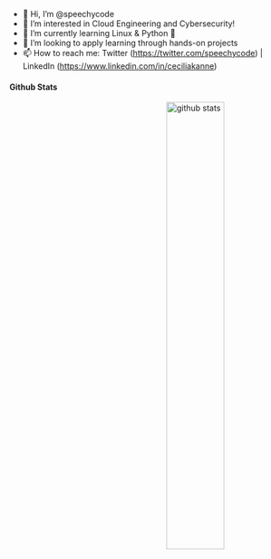 - 👋 Hi, I’m @speechycode
- 👀 I’m interested in Cloud Engineering and Cybersecurity!
- 🌱 I’m currently learning Linux & Python 🐍
- 💞️ I’m looking to apply learning through hands-on projects
- 📫 How to reach me: Twitter (https://twitter.com/speechycode) | LinkedIn (https://www.linkedin.com/in/ceciliakanne) 
<!---
speechycode/speechycode is a ✨ special ✨ repository because its `README.md` (this file) appears on your GitHub profile.
You can click the Preview link to take a look at your changes.
--->

#### Github Stats
<img src="https://github-readme-stats.vercel.app/api?username={speechycode}&show_icons=true&theme=gotham" alt="github stats" width="45%" align="right"/>
